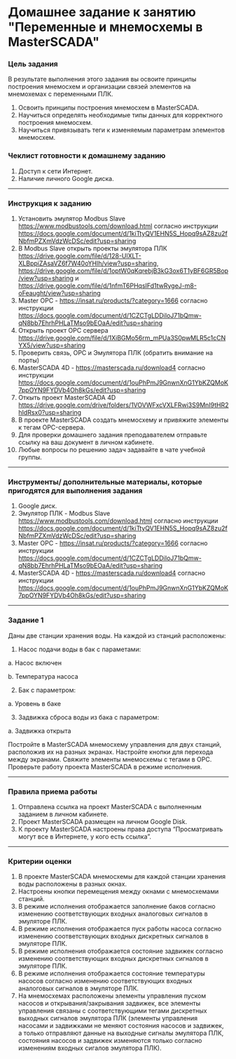 # Домашнее задание к занятию "Переменные и мнемосхемы в MasterSCADA"

### Цель задания

В результате выполнения этого задания вы освоите принципы построения мнемосхем и организации связей элементов на мнемохемах с переменными ПЛК.

1. Освоить принципы построения мнемосхем в MasterSCADA.
2. Научиться определять необходимые типы данных для корректного построения мнемосхем.
3. Научиться привязывать теги к изменяемым параметрам элементов мнемосхем.

### Чеклист готовности к домашнему заданию

1. Доступ к сети Интернет.
2. Наличие личного Google диска.

------

### Инструкция к заданию

1. Установить эмулятор Modbus Slave https://www.modbustools.com/download.html согласно инструкции https://docs.google.com/document/d/1kiTtyQV1EHN5S_Hopq9sAZ8zu2fNbfmPZXmVdzWcDSc/edit?usp=sharing
2. В Modbus Slave открыть проекты эмулятора ПЛК https://drive.google.com/file/d/128-UlXLT-XLBppiZAsaVZ6f7W40oYHlh/view?usp=sharing, https://drive.google.com/file/d/1optW0qKqrebjB3kG3ox6T1yBF6GR5Bop/view?usp=sharing и https://drive.google.com/file/d/1nfmT6PHqsIFd1twRygeJ-m8-oFeaught/view?usp=sharing
3. Master OPC - https://insat.ru/products/?category=1666 согласно инструкции https://docs.google.com/document/d/1CZCTgLDDiIoJ71bQmw-qN8bb7EhrhPHLaTMso9bEOaA/edit?usp=sharing
4. Открыть проект OPC сервера https://drive.google.com/file/d/1XiBGMo56rm_mPUa3S0pwMLR5c1cCNYX5/view?usp=sharing
5. Проверить связь, OPC и Эмулятора ПЛК (обратить внимание на порты) 
6. MasterSCADA 4D - https://masterscada.ru/download4 согласно инструкции https://docs.google.com/document/d/1ouPhPmJ9GnwnXnG1YbKZQMoK7ppOYN9FYDVb4Oh8kGs/edit?usp=sharing
7. Откыть проект MasterSCADA 4D https://drive.google.com/drive/folders/1VOVWFxcVXLFRwi3S9MnI9tHR2hIdRsx0?usp=sharing
8. В проекте MasterSCADA создать мнемосхему и привяжите элементы к тегам OPC-сервера.
9. Для проверки домашнего задания преподавателем отправьте ссылку на ваш документ в личном кабинете.
10. Любые вопросы по решению задач задавайте в чате учебной группы.


------

### Инструменты/ дополнительные материалы, которые пригодятся для выполнения задания

1. Google диск.
1. Эмулятор ПЛК - Modbus Slave https://www.modbustools.com/download.html согласно инструкции https://docs.google.com/document/d/1kiTtyQV1EHN5S_Hopq9sAZ8zu2fNbfmPZXmVdzWcDSc/edit?usp=sharing
2. Master OPC - https://insat.ru/products/?category=1666 согласно инструкции https://docs.google.com/document/d/1CZCTgLDDiIoJ71bQmw-qN8bb7EhrhPHLaTMso9bEOaA/edit?usp=sharing
3. MasterSCADA 4D - https://masterscada.ru/download4 согласно инструкции https://docs.google.com/document/d/1ouPhPmJ9GnwnXnG1YbKZQMoK7ppOYN9FYDVb4Oh8kGs/edit?usp=sharing

------

### Задание 1

Даны две станции хранения воды. На каждой из станций расположены:
1. Насос подачи воды в бак с параметами:
  
  a. Насос включен
  
  b. Температура насоса

2. Бак с параметром:
  
  a. Уровень в баке

3. Задвижка сброса воды из бака с параметром:
  
  a. Задвижка открыта
  
Постройте в MasterSCADA мнемосхему управления для двух станций, расположив их на разных экранах. Настройте кнопки для перехода между экранами.
Свяжите элементы мнемосхемы с тегами в OPC. Проверьте работу проекта MasterSCADA в режиме исполнения. 


------

### Правила приема работы

1. Отправлена ссылка на проект MasterSCADA с выполненным заданием в личном кабинете.
2. Проект MasterSCADA размещен на личном Google Disk.
3. К проекту MasterSCADA настроены права доступа “Просматривать могут все в Интернете, у кого есть ссылка”.

------

### Критерии оценки

1. В проекте MasterSCADA мнемосхемы для каждой станции хранения воды расположены в разных окнах.
2. Настроены кнопки перемещения между окнами с мнемосхемами станций.
3. В режиме исполнения отображается заполнение баков согласно изменению соответствующих входных аналоговых сигналов в эмуляторе ПЛК.
4. В режиме исполнения отображается пуск работы насоса согласно изменению соответствующих входных дискретных сигналов в эмуляторе ПЛК.
5. В режиме исполнения отображается состояние задвижек согласно изменению соответствующих входных дискретных сигналов в эмуляторе ПЛК.
6. В режиме исполнения отображается состояние температуры насосов согласно изменению соответствующих входных аналоговых сигналов в эмуляторе ПЛК.
7. На мнемосхемах расположены элементы управления пуском насосов и открывания/закрывания задвижек, все элементы управления связаны с соответствующими тегами дискретных выходных сигналов эмулятора ПЛК (элементы управления насосами и задвижками не меняют состояния насосов и задвижек, а только отправляют данные на выходные сигналы эмулятора ПЛК, состояния насосов и задвижек изменяются только согласно изменениям входных сигалов эмулятора ПЛК).
